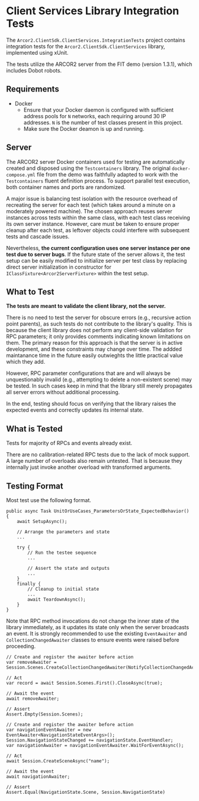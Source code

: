 # Client Services Library Integration Tests

The `Arcor2.ClientSdk.ClientServices.IntegrationTests` project contains integration tests for the `Arcor2.ClientSdk.ClientServices` library, implemented using xUnit.

The tests utilize the ARCOR2 server from the FIT demo (version 1.3.1), which includes Dobot robots.

## Requirements
- Docker
	- Ensure that your Docker daemon is configured with sufficient address pools for `N` networks, each requiring around 30 IP addresses. `N` is the number of test classes present in this project.
	- Make sure the Docker deamon is up and running.

## Server
The ARCOR2 server Docker containers used for testing are automatically created and disposed using the `Testcontainers` library. 
The original `docker-compose.yml` file from the demo was faithfully adapted to work with the `Testcontainers` fluent definition process. 
To support parallel test execution, both container names and ports are randomized.

A major issue is balancing test isolation with the resource overhead of recreating the server for each test (which takes around a minute on a moderately powered machine). 
The chosen approach reuses server instances across tests within the same class, with each test class receiving its own server instance.
However, care must be taken to ensure proper cleanup after each test, as leftover objects could interfere with subsequent tests and cascade issues.

Nevertheless, **the current configuration uses one server instance per one test due to server bugs**.
If the future state of the server allows it, 
the test setup can be easily modified to initialize server per test class by replacing direct server initialization in constructor for `IClassFixture<Arcor2ServerFixture>` within the test setup.

## What to Test

**The tests are meant to validate the client library, not the server.**

There is no need to test the server for obscure errors (e.g., recursive action point parents), as such tests do not contribute to the library's quality.
This is because the client library does not perform any client-side validation for RPC parameters; it only provides comments indicating known limitations on them.
The primary reason for this approach is that the server is in active development, and these constraints may change over time.
The addded maintanance time in the future easily outwieghts the little practical value which they add.

However, RPC parameter configurations that are and will always be unquestionably invalid (e.g., attempting to delete a non-existent scene) may be tested. 
In such cases keep in mind that the library still merely propagates all server errors without additional processing.

In the end, testing should focus on verifying that the library raises the expected events and correctly updates its internal state.

## What is Tested

Tests for majority of RPCs and events already exist.

There are no calibration-related RPC tests due to the lack of mock support.
A large number of overloads also remain untested. That is because they internally just invoke another overload with transformed arguments.

## Testing Format

Most test use the following format.

```
public async Task UnitOrUseCases_ParametersOrState_ExpectedBehavior() {
	await SetupAsync();

	// Arrange the parameters and state
	...

	try {
		// Run the testee sequence
		...

		// Assert the state and outputs
		...
	}
	finally {
		// Cleanup to initial state
		...
		await TeardownAsync();
	}
}
```

Note that RPC method invocations do not change the inner state of the library immediately, as it updates its state only when the server broadcasts an event. 
It is strongly recommended to use the existing `EventAwaiter` and `CollectionChangedAwaiter` classes to ensure events were raised before proceeding.

```
// Create and register the awaiter before action
var removeAwaiter = Session.Scenes.CreateCollectionChangedAwaiter(NotifyCollectionChangedAction.Remove).WaitForEventAsync();

// Act
var record = await Session.Scenes.First().CloseAsync(true);

// Await the event
await removeAwaiter;

// Assert
Assert.Empty(Session.Scenes);
```

```
// Create and register the awaiter before action
var navigationEventAwaiter = new EventAwaiter<NavigationStateEventArgs>();
Session.NavigationStateChanged += navigationState.EventHandler;
var navigationAwaiter = navigationEventAwaiter.WaitForEventAsync();

// Act
await Session.CreateSceneAsync("name");

// Await the event
await navigationAwaiter;

// Assert
Assert.Equal(NavigationState.Scene, Session.NavigationState)
```